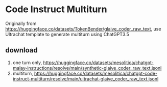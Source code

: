 # Code Instruct Multiturn

Originally from https://huggingface.co/datasets/TokenBender/glaive_coder_raw_text, use Ultrachat template to generate multiturn using ChatGPT3.5

## download

1. one turn only, https://huggingface.co/datasets/mesolitica/chatgpt-malay-instructions/resolve/main/synthetic-glaive_coder_raw_text.jsonl
2. multiturn, https://huggingface.co/datasets/mesolitica/chatgpt-code-instruct-multiturn/resolve/main/ultrachat-glaive_coder_raw_text.jsonl